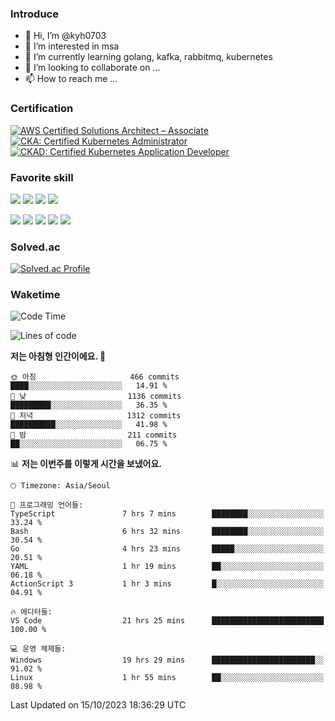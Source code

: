 ### Introduce

<!---
kyh0703/kyh0703 is a ✨ special ✨ repository because its `README.md` (this file) appears on your GitHub profile.
You can click the Preview link to take a look at your changes.
--->

- 👋 Hi, I’m @kyh0703
- 👀 I’m interested in msa
- 🌱 I’m currently learning golang, kafka, rabbitmq, kubernetes
- 💞️ I’m looking to collaborate on ...
- 📫 How to reach me ...

### Certification

<!--START_SECTION:badges-->
[![AWS Certified Solutions Architect – Associate](https://images.credly.com/size/110x110/images/0e284c3f-5164-4b21-8660-0d84737941bc/image.png)](http://www.credly.com/badges/09892086-1381-46b2-bf2d-b67c96fef65f "AWS Certified Solutions Architect – Associate")
[![CKA: Certified Kubernetes Administrator](https://images.credly.com/size/110x110/images/8b8ed108-e77d-4396-ac59-2504583b9d54/cka_from_cncfsite__281_29.png)](http://www.credly.com/badges/fdcd089e-c598-4c77-8383-73de53513b4b "CKA: Certified Kubernetes Administrator")
[![CKAD: Certified Kubernetes Application Developer](https://images.credly.com/size/110x110/images/f88d800c-5261-45c6-9515-0458e31c3e16/ckad_from_cncfsite.png)](http://www.credly.com/badges/d01db81e-fc4f-489b-bd4f-3439d9fe33aa "CKAD: Certified Kubernetes Application Developer")
<!--END_SECTION:badges-->

### Favorite skill

<img src="https://img.shields.io/badge/C-000000?style=flat&logo=c&logoColor=A8B9CC" /> <img src="https://img.shields.io/badge/C++-000000?style=flat&logo=c%2B%2B&logoColor=00599C" /> <img src="https://img.shields.io/badge/Go-000000?style=flat&logo=go&logoColor=00ADD8" /> <img src="https://img.shields.io/badge/nodejs-000000?style=flat&logo=node.js&logoColor=A8B9CC" />

<img src="https://img.shields.io/badge/Docker-000000?style=flat&logo=docker&logoColor=2496ED"/> <img src="https://img.shields.io/badge/Kubernetes-000000?style=flat&logo=kubernetes&logoColor=326CE5"/> <img src="https://img.shields.io/badge/rancher-000000?style=flat&logo=rancher&logoColor=0075A8"/> <img src="https://img.shields.io/badge/harbor-000000?style=flat&logo=harbor&logoColor=60B932"/> <img src="https://img.shields.io/badge/ceph-000000?style=flat&logo=ceph&logoColor=EF5C55"/>

### Solved.ac

[![Solved.ac Profile](http://mazassumnida.wtf/api/generate_badge?boj=kyh0703)](https://solved.ac/kyh0703)

### Waketime

<!--START_SECTION:waka-->
![Code Time](http://img.shields.io/badge/Code%20Time-2%2C394%20hrs%2043%20mins-blue)

![Lines of code](https://img.shields.io/badge/%EC%A0%80%EB%8A%94%20%EC%97%AC%ED%83%9C%EA%B9%8C%EC%A7%80%20-7.2%20million%20%EC%A4%84%EC%9D%98%20%EC%BD%94%EB%93%9C%EB%A5%BC%20%EC%9E%91%EC%84%B1%ED%96%88%EC%96%B4%EC%9A%94.-blue)

**저는 아침형 인간이에요. 🐤** 

```text
🌞 아침                     466 commits         ████░░░░░░░░░░░░░░░░░░░░░   14.91 % 
🌆 낮　                     1136 commits        █████████░░░░░░░░░░░░░░░░   36.35 % 
🌃 저녁                     1312 commits        ██████████░░░░░░░░░░░░░░░   41.98 % 
🌙 밤　                     211 commits         ██░░░░░░░░░░░░░░░░░░░░░░░   06.75 % 
```


📊 **저는 이번주를 이렇게 시간을 보냈어요.** 

```text
🕑︎ Timezone: Asia/Seoul

💬 프로그래밍 언어들: 
TypeScript               7 hrs 7 mins        ████████░░░░░░░░░░░░░░░░░   33.24 % 
Bash                     6 hrs 32 mins       ████████░░░░░░░░░░░░░░░░░   30.54 % 
Go                       4 hrs 23 mins       █████░░░░░░░░░░░░░░░░░░░░   20.51 % 
YAML                     1 hr 19 mins        ██░░░░░░░░░░░░░░░░░░░░░░░   06.18 % 
ActionScript 3           1 hr 3 mins         █░░░░░░░░░░░░░░░░░░░░░░░░   04.91 % 

🔥 에디터들: 
VS Code                  21 hrs 25 mins      █████████████████████████   100.00 % 

💻 운영 체제들: 
Windows                  19 hrs 29 mins      ███████████████████████░░   91.02 % 
Linux                    1 hr 55 mins        ██░░░░░░░░░░░░░░░░░░░░░░░   08.98 % 
```


 Last Updated on 15/10/2023 18:36:29 UTC
<!--END_SECTION:waka-->

